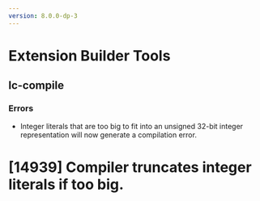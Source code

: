 ```yaml
---
version: 8.0.0-dp-3
---
```

# Extension Builder Tools
## lc-compile
### Errors

* Integer literals that are too big to fit into an unsigned 32-bit
  integer representation will now generate a compilation error.

# [14939] Compiler truncates integer literals if too big.
